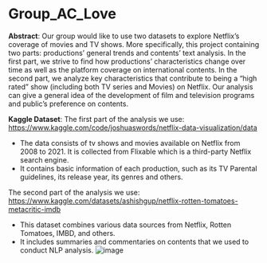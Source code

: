 # Group_AC_Love

**Abstract**: 
Our group would like to use two datasets to explore Netflix’s coverage of movies and TV shows. More specifically, this project containing two parts: productions’ general trends and contents’ text analysis. In the first part, we strive to find how productions’ characteristics change over time as well as the platform coverage on international contents. In the second part, we analyze key characteristics that contribute to being a “high rated” show (including both TV series and Movies) on Netflix. Our analysis can give a general idea of the development of film and television programs and public’s preference on contents.



**Kaggle Dataset**: 
The first part of the analysis we use:
https://www.kaggle.com/code/joshuaswords/netflix-data-visualization/data
-	The data consists of tv shows and movies available on Netflix from 2008 to 2021. It is collected from Flixable which is a third-party Netflix search engine.
-	It contains basic information of each production, such as its TV Parental guidelines, its release year, its genres and others.

The second part of the analysis we use: 
https://www.kaggle.com/datasets/ashishgup/netflix-rotten-tomatoes-metacritic-imdb
-	This dataset combines various data sources from Netflix, Rotten Tomatoes, IMBD, and others.
-	It includes summaries and commentaries on contents that we used  to conduct NLP analysis. 
![image](https://user-images.githubusercontent.com/99461331/166838134-6c872c0e-48df-4b0a-8116-829ca7e044c1.png)
